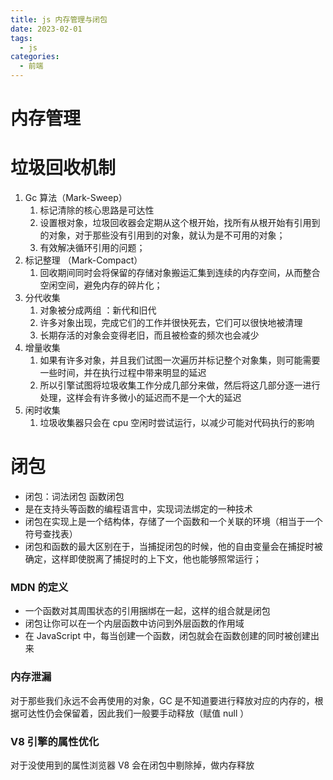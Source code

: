 ```yaml
---
title: js 内存管理与闭包
date: 2023-02-01
tags:
  - js
categories:
  - 前端
---
```


# 内存管理

# 垃圾回收机制

1. Gc 算法（Mark-Sweep）
   1. 标记清除的核心思路是可达性
   2. 设置根对象，垃圾回收器会定期从这个根开始，找所有从根开始有引用到的对象，对于那些没有引用到的对象，就认为是不可用的对象；
   3. 有效解决循环引用的问题；
2. 标记整理 （Mark-Compact）
   1. 回收期间同时会将保留的存储对象搬运汇集到连续的内存空间，从而整合空闲空间，避免内存的碎片化；
3. 分代收集
   1. 对象被分成两组 ：新代和旧代
   2. 许多对象出现，完成它们的工作并很快死去，它们可以很快地被清理
   3. 长期存活的对象会变得老旧，而且被检查的频次也会减少
4. 增量收集
   1. 如果有许多对象，并且我们试图一次遍历并标记整个对象集，则可能需要一些时间，并在执行过程中带来明显的延迟
   2. 所以引擎试图将垃圾收集工作分成几部分来做，然后将这几部分逐一进行处理，这样会有许多微小的延迟而不是一个大的延迟
5. 闲时收集
   1. 垃圾收集器只会在 cpu 空闲时尝试运行，以减少可能对代码执行的影响

# 闭包

- 闭包：词法闭包 函数闭包
- 是在支持头等函数的编程语言中，实现词法绑定的一种技术
- 闭包在实现上是一个结构体，存储了一个函数和一个关联的环境（相当于一个符号查找表）
- 闭包和函数的最大区别在于，当捕捉闭包的时候，他的自由变量会在捕捉时被确定，这样即使脱离了捕捉时的上下文，他也能够照常运行；

### MDN 的定义

- 一个函数对其周围状态的引用捆绑在一起，这样的组合就是闭包
- 闭包让你可以在一个内层函数中访问到外层函数的作用域
- 在 JavaScript 中，每当创建一个函数，闭包就会在函数创建的同时被创建出来

### 内存泄漏

对于那些我们永远不会再使用的对象，GC 是不知道要进行释放对应的内存的，根据可达性仍会保留着，因此我们一般要手动释放（赋值 null ）

### V8 引擎的属性优化

对于没使用到的属性浏览器 V8 会在闭包中剔除掉，做内存释放
